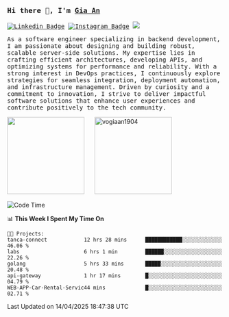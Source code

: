 ### <samp>Hi there 👋, I'm <a href="https://www.linkedin.com/in/vogiaan1904/" target="_blank">Gia An</a></samp>

<samp> [![Linkedin Badge](https://img.shields.io/badge/-LinkedIn-0e76a8?style=flat-square&logo=Linkedin&logoColor=white)](https://linkedin.com/in/vogiaan1904)
[![Instagram Badge](https://img.shields.io/badge/-Instagram-e4405f?style=flat-square&logo=Instagram&logoColor=white)](https://instagram.com/_.ja.ann_/) ![](https://komarev.com/ghpvc/?username=vogiaan1904&style=flat-square&base=100)</samp> 

<samp>As a software engineer specializing in backend development, I am passionate about designing and building robust, scalable server-side solutions. My expertise lies in crafting efficient architectures, developing APIs, and optimizing systems for performance and reliability. With a strong interest in DevOps practices, I continuously explore strategies for seamless integration, deployment automation, and infrastructure management. Driven by curiosity and a commitment to innovation, I strive to deliver impactful software solutions that enhance user experiences and contribute positively to the tech community.</samp>



<div>
  <img height="180em" src="https://github-readme-stats.vercel.app/api/top-langs/?username=vogiaan1904&show_icons=true&hide_border=true&layout=compact&langs_count=10&theme=transparent&include_orgs=true"/>
  &nbsp;&nbsp;&nbsp;&nbsp;
  <img height="180em" src="https://github-readme-stats.vercel.app/api?username=vogiaan1904&show_icons=true&hide_border=true&&count_private=true&include_all_commits=true&theme=transparent&locale=en" alt="vogiaan1904" />
</div>






<!--START_SECTION:waka-->
![Code Time](http://img.shields.io/badge/Code%20Time-731%20hrs%2049%20mins-blue)

📊 **This Week I Spent My Time On** 

```text
🐱‍💻 Projects: 
tanca-connect            12 hrs 28 mins      ████████████░░░░░░░░░░░░░   46.06 % 
labs                     6 hrs 1 min         ██████░░░░░░░░░░░░░░░░░░░   22.26 % 
golang                   5 hrs 33 mins       █████░░░░░░░░░░░░░░░░░░░░   20.48 % 
api-gateway              1 hr 17 mins        █░░░░░░░░░░░░░░░░░░░░░░░░   04.79 % 
WEB-APP-Car-Rental-Servic44 mins             █░░░░░░░░░░░░░░░░░░░░░░░░   02.71 % 
```


 Last Updated on 14/04/2025 18:47:38 UTC
<!--END_SECTION:waka-->
